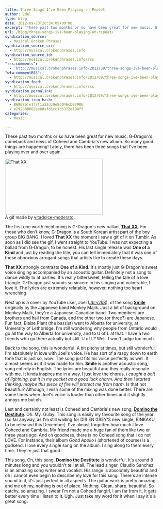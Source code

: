 ```yaml
---
title: Three Songs I’ve Been Playing on Repeat
author: Edel
type: blog
date: 2012-09-23T20:34:09+00:00
excerpt: 'These past two months or so have been great for new music. G-Dragon&rsquo;s comeback and news of Coheed and Cambria&rsquo;s new album. So many good things are happening! Lately, there has been three songs that I&rsquo;ve been playing over and over again. A gif made by vitadolce-moderato. The first one worth mentioning is G-Dragon&rsquo;s new [...]'
url: /blog/three-songs-ive-been-playing-on-repeat/
syndication_source:
  - Musical Broken Phrases
syndication_source_uri:
  - http://musical.brokenphrases.info
syndication_source_id:
  - http://musical.brokenphrases.info/rss
"rss:comments":
  - 'http://musical.brokenphrases.info/2012/09/three-songs-ive-been-playing-on-repeat/#comments'
"wfw:commentRSS":
  - http://musical.brokenphrases.info/2012/09/three-songs-ive-been-playing-on-repeat/feed/
syndication_feed:
  - http://musical.brokenphrases.info/rss
syndication_permalink:
  - http://musical.brokenphrases.info/2012/09/three-songs-ive-been-playing-on-repeat/
syndication_item_hash:
  - 86968bfe1f7f1a22d39e8d046cb0390b
  - e292880062ee8dafd6cc1b5372e104ff
categories:
  - Music

---
```

These past two months or so have been great for new music. G-Dragon's comeback and news of Coheed and Cambria's new album. So many good things are happening! Lately, there has been three songs that I've been playing over and over again.

<div class="left">
  <div class="picture" style="width:322px;">
    <a href="http://25.media.tumblr.com/tumblr_m9mm9c6ufp1qarjfpo1_500.gif"><img src="http://25.media.tumblr.com/tumblr_m9mm9c6ufp1qarjfpo1_500.gif" width="322" height="184" alt="That XX" /></a><br />A gif made by <a href="http://vitadolce-moderato.tumblr.com/">vitadolce-moderato</a>.
  </div>
</div>

The first one worth mentioning is G-Dragon's new ballad, **[That XX][1]**. For those who don't know, G-Dragon is a South Korean artist part of the boy group BIG BANG. I loved **That XX** the moment I saw a gif of it on Tumblr. As soon as I did see the gif, I went straight to YouTube. I was not expecting a ballad from G-Dragon, to be honest. His last single release was **One of a Kind** and just by reading the title, you can tell immediately that it was one of those obnoxious arrogant songs that artists like to create these days.

**That XX** strongly contrasts **One of a Kind**. It's mostly just G-Dragon's sweet voice singing accompanied by an acoustic guitar. Definitely not a song to dance wildly to at parties. It's really bittersweet, telling the tale of a love triangle. G-Dragon just sounds so sincere in his singing and vulnerable, I love it. The lyrics are extremely relatable, however, nothing too heart wrenching.

Next up is a cover by YouTube user, Joel ([Jbry2k8][2]), of the song **[Smile][3]** originally by the Japanese band Monkey Majik. Just a bit of background on Monkey Majik, they're a Japanese-Canadian band. Two members are brothers and hail from Canada, and the other two (or three?) are Japanese. Fun fact, Blaise Plant (the bassist) went to Alberta for university, at University of Lethbridge. I'm still wondering why people from Ontario would go all the way to Alberta for university, and to U of L at that. I have a two friends who go there actually but still. U of L? Well, I won't judge too much.

Back to the song, this is wonderful. A bit pitchy at times, but still wonderful. I'm absolutely in love with Joel's voice. He has sort of a raspy down to earth tone that is just so, _wow_. The song just fits his voice perfectly as well. It almost seems as if it was made for him. **Smile** is another acoustic song, sung entirely in English. The lyrics are beautiful and they really resonate with me. It kinda inspires me in a way. I just love the chorus. _I caught a bolt of lightning, put it in my pocket as a good luck charm. And then I started thinking, maybe this piece of fire will protect me from harm._ Is that not beautiful? Although, I wish some of the mixing was done better. There are some times when Joel's voice is louder than other times and it slightly annoys me but eh.

Last and certainly not least is Coheed and Cambria's new song, **[Domino the Destitute][4]**. Oh. My. Gulay. This song is easily my favourite song of the year (so far anyway, as I'm still waiting for DIR EN GREY'S new single, RINKAKU, to be released this December). I've almost forgotten how much I love Coheed and Cambria. My friend made me a huge fan of them like two or three years ago. And oh goodness, there is no Coheed song that I do not LOVE. For instance, their album _Good Apollo I_ (shortened of course) is a godsend. I love every single song on the album. I sing along to them every time. They're just that good.

This song. Oh, this song. **Domino the Destitute** is wonderful. It's around 8 minutes long and you wouldn't tell at all. The lead singer, Claudio Sanchez, is an amazing song writer and vocalist. His range is absolutely beautiful and oh I cannot even begin to describe my love for this song. There's an intense sound to it, it's just perfect in all aspects. The guitar work is pretty amazing and me oh my, nothing is out of place. Nothing. Clean, sharp, beautiful. So catchy, so amazing. I swear I'm not a Coheed fangirl, I am far from it. It gets better every time I listen to it. Ugh. Just take my word for it when I say it's a great song.




 [1]: http://musical.brokenphrases.info/2012/09/three-songs-ive-been-playing-on-repeat/www.youtube.com/watch?v=KHQNYvaZnnY
 [2]: http://youtube.com/Jbry2k8
 [3]: http://www.youtube.com/watch?v=hZf4G0FGiNs
 [4]: http://www.youtube.com/watch?v=CRoN4_kG6XM
